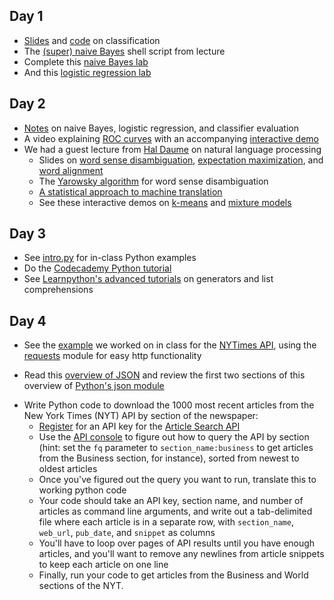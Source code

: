 
## Day 1

  * [Slides](https://www.slideshare.net/jakehofman/modeling-social-data-lecture-6-classification-with-naive-bayes) and [code](classification.ipynb) on classification
  * The [(super) naive Bayes](enron_naive_bayes.sh) shell script from lecture
  * Complete this [naive Bayes lab](https://rpubs.com/dvorakt/144238)
  * And this [logistic regression lab](https://rpubs.com/dvorakt/151334)

## Day 2
  * [Notes](https://github.com/jhofman/msd2017-notes/blob/master/lecture_9/lecture_9.pdf) on naive Bayes, logistic regression, and classifier evaluation
  * A video explaining [ROC curves](http://www.dataschool.io/roc-curves-and-auc-explained/) with an accompanying [interactive demo](http://www.navan.name/roc/)
  * We had a guest lecture from [Hal Daume]() on natural language processing
    * Slides on [word sense disambiguation](http://www.cs.umd.edu/class/fall2016/cmsc723/slides/slides_05.pdf), [expectation maximization](http://www.cs.umd.edu/class/fall2016/cmsc723/slides/slides_06.pdf), and [word alignment](http://www.cs.umd.edu/class/fall2016/cmsc723/slides/slides_18.pdf)
    * The [Yarowsky algorithm](https://en.wikipedia.org/wiki/Yarowsky_algorithm) for word sense disambiguation 
    * [A statistical approach to machine translation](http://dl.acm.org/citation.cfm?id=92860)
    * See these interactive demos on [k-means](https://www.naftaliharris.com/blog/visualizing-k-means-clustering/) and [mixture models](http://davpinto.com/ml-simulations/#gaussian-mixture-density)

## Day 3
  * See [intro.py](intro.py) for in-class Python examples
  * Do the [Codecademy Python tutorial](https://www.codecademy.com/learn/python)
  * See [Learnpython's advanced tutorials](http://www.learnpython.org) on generators and list comprehensions

## Day 4
  * See the [example](nyt_api.py) we worked on in class for the [NYTimes API](https://developer.nytimes.com/), using the [requests](http://docs.python-requests.org/en/master/user/quickstart/) module for easy http functionality
  <!-- * Read the first three sections of [Zapier's Introduction to APIs](https://zapier.com/learn/apis/) -->
  * Read this [overview of JSON](http://code.tutsplus.com/tutorials/understanding-json--active-8817) and review the first two sections of this overview of [Python's json module](http://pymotw.com/2/json/)
  <!-- * Complete [Codecademy's API tutorial](https://www.codecademy.com/courses/50e5bc94ce7f5e4945001d31/) -->
  * Write Python code to download the 1000 most recent articles from the New
  York Times (NYT) API by section of the newspaper:
      * [Register](https://developer.nytimes.com/signup) for an API key for the [Article Search API](https://developer.nytimes.com/article_search_v2.json)
      * Use the [API console](https://developer.nytimes.com/article_search_v2.json#/Console/GET/articlesearch.json) to figure out how to query the API by section (hint: set the ``fq`` parameter to ``section_name:business`` to get articles from the Business section, for instance), sorted from newest to oldest articles
      * Once you've figured out the query you want to run, translate this to working python code
      * Your code should take an API key, section name, and number of articles as command line arguments, and write out a tab-delimited file where each article is in a separate row, with ``section_name``, ``web_url``, ``pub_date``, and ``snippet`` as columns
      * You'll have to loop over pages of API results until you have enough articles, and you'll want to remove any newlines from article snippets to keep each article on one line
      * Finally, run your code to get articles from the Business and World
      sections of the NYT.
